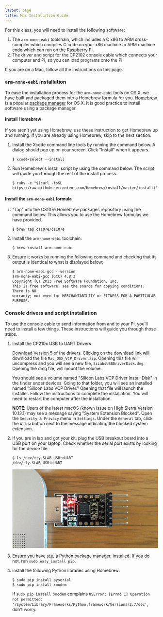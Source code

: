 ```yaml
---
layout: page
title: Mac Installation Guide
---
```


For this class, you will need to install the following software:

1.  The `arm-none-eabi` toolchain, which includes a C x86 to ARM cross-compiler
    which compiles C code on your x86 machine to ARM machine code which can run
    on the Raspberry Pi.
2.  The driver and script for the CP2102 console cable which connects your
    computer and Pi, so you can load programs onto the Pi.

If you are on a Mac, follow all the instructions on this page.

### `arm-none-eabi` installation

To ease the installation process for the `arm-none-eabi` tools on OS X, we have
built and packaged them into a Homebrew formula for you.
[Homebrew](http://brew.sh/) is a popular [package
manager](https://en.wikipedia.org/wiki/Package_manager) for OS X. It is good
practice to install software using a package manager.

#### Install Homebrew

If you aren't yet using Homebrew, use these instruction to get Homebrew up and
running. If you are already using Homebrew, skip to the next section.

1.  Install the Xcode command line tools by running the command below. A dialog
    should pop up on your screen. Click "Install" when it appears.

    ```
    $ xcode-select --install
    ```

2.  Run Homebrew's install script by using the command below. The script will
    guide you through the rest of the install process.

    ```
    $ ruby -e "$(curl -fsSL https://raw.githubusercontent.com/Homebrew/install/master/install)"
    ```

#### Install the `arm-none-eabi` formula

1.  "Tap" into the CS107e Homebrew packages repository using the command below.
    This allows you to use the Homebrew formulas we have provided.

    ```
    $ brew tap cs107e/cs107e
    ```

2.  Install the `arm-none-eabi` toolchain:

    ```
    $ brew install arm-none-eabi
    ```

3.  Ensure it works by running the following command and checking that its
    output is identical to what is displayed below:

    ```
    $ arm-none-eabi-gcc --version
    arm-none-eabi-gcc (GCC) 4.8.3
    Copyright (C) 2013 Free Software Foundation, Inc.
    This is free software; see the source for copying conditions.  There is NO
    warranty; not even for MERCHANTABILITY or FITNESS FOR A PARTICULAR PURPOSE.
    ```

### Console drivers and script installation

To use the console cable to send information from and to your Pi, you'll need
to install a few things. These instructions will guide you through those steps.

1.  Install the CP210x USB to UART Drivers

    [Download Version
    5](https://www.silabs.com/products/mcu/Pages/USBtoUARTBridgeVCPDrivers.aspx)
    of the drivers. Clicking on the download link will download the file
    `Mac_OSX_VCP_Driver.zip`. Opening this file will uncompress and you will
    see a new file, `SiLabsUSBDriverDisk.dmg`. Opening the dmg file, will mount
    the volume.

    You should see a volume named "Silicon Labs VCP Driver Install Disk" in the
    finder under devices. Going to that folder, you will see an installed named
    "Silicon Labs VCP Driver." Opening that file will launch the
    installer. Follow the instructions to complete the installation. You will need
    to restart the computer after the installation.

    **NOTE**: Users of the latest macOS (known issue on High Sierra Version
    10.13.1) may see a message saying "System Extension Blocked". Open the
    `Security & Privacy` menu in `Settings`. Under the `General` tab, click the
    `Allow` button next to the message indicating the blocked system extension.

2.  If you are in lab and got your kit, plug the USB breakout board
    into a USB port on your laptop. Check whether the serial port
    exists by looking for the device file:

    ```
    $ ls /dev/tty.SLAB_USBtoUART
    /dev/tty.SLAB_USBtoUART
    ```
    ![USB breakout board](../images/usb.breakout.board.JPG)

3.  Ensure you have `pip`, a Python package manager, installed. If you do not,
    run `sudo easy_install pip`.

4.  Install the following Python libraries using Homebrew:

    ```
    $ sudo pip install pyserial
    $ sudo pip install xmodem
    ```

    If `sudo pip install xmodem` complains `OSError: [Errno 1]
    Operation not permitted:
    '/System/Library/Frameworks/Python.framework/Versions/2.7/doc'`,
    don't worry.

